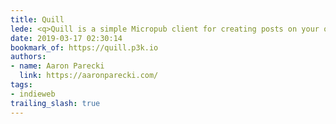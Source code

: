 ```yaml
---
title: Quill
lede: <q>Quill is a simple Micropub client for creating posts on your own website. To use it, your website will need to have a Micropub endpoint, and this app will send requests to it to create posts.</q>
date: 2019-03-17 02:30:14
bookmark_of: https://quill.p3k.io
authors:
- name: Aaron Parecki
  link: https://aaronparecki.com/
tags:
- indieweb
trailing_slash: true
---
```

